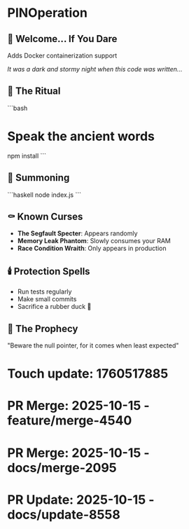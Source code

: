 # PINOperation

## 🎃 Welcome... If You Dare

Adds Docker containerization support

*It was a dark and stormy night when this code was written...*

## 🔮 The Ritual

\`\`\`bash
# Speak the ancient words
npm install
\`\`\`

## 👻 Summoning

\`\`\`haskell
node index.js
\`\`\`

## ⚰️ Known Curses

- **The Segfault Specter**: Appears randomly
- **Memory Leak Phantom**: Slowly consumes your RAM
- **Race Condition Wraith**: Only appears in production

## 🕯️ Protection Spells

- Run tests regularly
- Make small commits
- Sacrifice a rubber duck 🦆

## 📜 The Prophecy

"Beware the null pointer, for it comes when least expected"

# Touch update: 1760517885

# PR Merge: 2025-10-15 - feature/merge-4540

# PR Merge: 2025-10-15 - docs/merge-2095

# PR Update: 2025-10-15 - docs/update-8558

